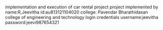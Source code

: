 implementation and execution of car rental project
project implemented by
name:R,Jeevitha
id:au813121104020
college: Pavendar Bharathidasan college of engineering and technology
login credentials
username:jeevitha
password:jeevi987654321
